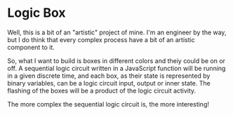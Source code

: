 # Logic Box

Well, this is a bit of an "artistic" project of mine. I'm an engineer by the way, but I do think that every complex process have a bit of an artistic component to it.

So, what I want to build is boxes in different colors and theiy could be on or off. A sequential logic circuit written in a JavaScript function will be running in a given discrete time, and each box, as their state is represented by binary variables, can be a logic circuit input, output or inner state. The flashing of the boxes will be a product of the logic circuit activity.

The more complex the sequential logic circuit is, the more interesting!

